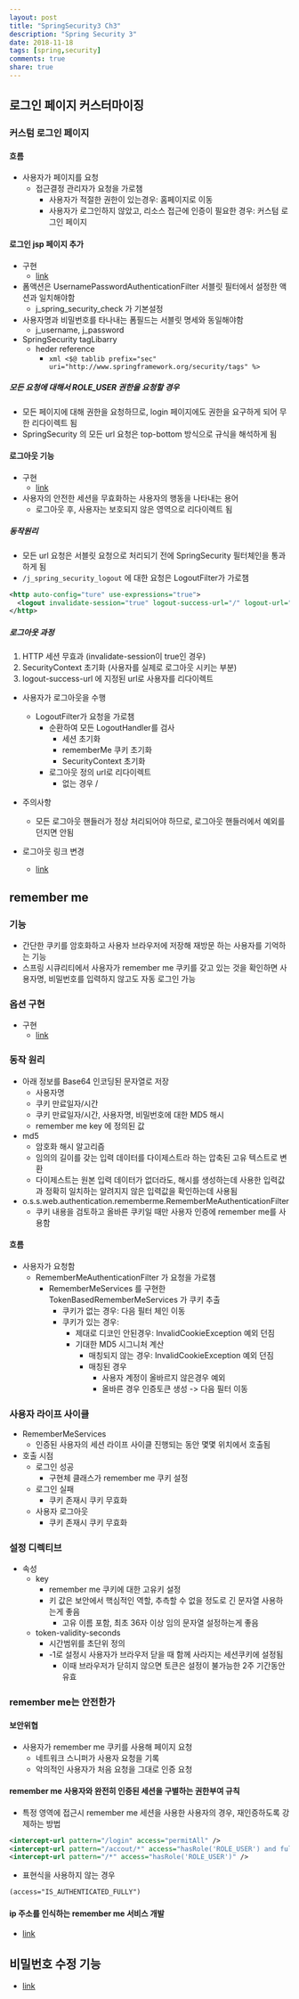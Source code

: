 ```yaml
---
layout: post
title: "SpringSecurity3 Ch3"
description: "Spring Security 3"
date: 2018-11-18
tags: [spring,security]
comments: true
share: true
---
```


## 로그인 페이지 커스터마이징
### 커스텀 로그인 페이지
#### 흐름
- 사용자가 페이지를 요청
  - 접근결정 관리자가 요청을 가로챔
    - 사용자가 적절한 권한이 있는경우: 홈페이지로 이동
    - 사용자가 로그인하지 않았고, 리소스 접근에 인증이 필요한 경우: 커스텀 로그인 페이지

#### 로그인 jsp 페이지 추가
- 구현
  - [link](https://github.com/dec7/study/commit/70c4e7fffe8f76384367fbbc7aea846fa01a0148)
- 폼액션은 UsernamePasswordAuthenticationFilter 서블릿 필터에서 설정한 액션과 일치해야함
  - j_spring_security_check 가 기본설정
- 사용자명과 비밀번호를 타나내는 폼필드는 서블릿 명세와 동일해야함
  - j_username, j_password
- SpringSecurity tagLibarry
  - heder reference
    - ```xml <$@ tablib prefix="sec" uri="http://www.springframework.org/security/tags" %> ```
##### 모든 요청에 대해서 ROLE_USER 권한을 요청할 경우
  - 모든 페이지에 대해 권한을 요청하므로, login 페이지에도 권한을 요구하게 되어 무한 리다이렉트 됨
  - SpringSecurity 의 모든 url 요청은 top-bottom 방식으로 규식을 해석하게 됨

#### 로그아웃 기능
- 구현
  - [link](https://github.com/dec7/study/commit/781c2161cfb42263a93c5e63ce5c08cefb57ba86)
- 사용자의 안전한 세션을 무효화하는 사용자의 행동을 나타내는 용어
  - 로그아웃 후, 사용자는 보호되지 않은 영역으로 리다이렉트 됨
##### 동작원리
- 모든 url 요청은 서블릿 요청으로 처리되기 전에 SpringSecurity 필터체인을 통과하게 됨
- ```/j_spring_security_logout``` 에 대한 요청은 LogoutFilter가 가로챔

```xml
<http auto-config="ture" use-expressions="true">
  <logout invalidate-session="true" logout-success-url="/" logout-url="/j_spring_security_logout" />
</http>
```

##### 로그아웃 과정
1. HTTP 세션 무효과 (invalidate-session이 true인 경우)
2. SecurityContext 초기화 (사용자를 실제로 로그아웃 시키는 부분)
3. logout-success-url 에 지정된 url로 사용자를 리다이렉트

- 사용자가 로그아웃을 수행
  - LogoutFilter가 요청을 가로챔
    - 순환하여 모든 LogoutHandler를 검사
      - 세션 초기화
      - rememberMe 쿠키 초기화
      - SecurityContext 초기화
    - 로그아웃 정의 url로 리다이렉트
      - 없는 경우 /

- 주의사항
  - 모든 로그아웃 핸들러가 정상 처리되어야 하므로, 로그아웃 핸들러에서 예외를 던지면 안됨
- 로그아웃 링크 변경
  - [link](https://github.com/dec7/study/commit/0b7022cfd3a8a4149522fd5e32ea0315392cbdb2)


## remember me
### 기능
- 간단한 쿠키를 암호화하고 사용자 브라우저에 저장해 재방문 하는 사용자를 기억하는 기능
- 스프링 시큐리티에서 사용자가 remember me 쿠키를 갖고 있는 것을 확인하면 사용자명, 비밀번호를 입력하지 않고도 자동 로그인 가능

### 옵션 구현
- 구현
  - [link](https://github.com/dec7/study/commit/2d1d906a6714efdb03c8457dcb3e84001c80a6d5)

### 동작 원리
- 아래 정보를 Base64 인코딩된 문자열로 저장
  - 사용자명
  - 쿠키 만료일자/시간
  - 쿠키 만료일자/시간, 사용자명, 비밀번호에 대한 MD5 해시
  - remember me key 에 정의된 값
- md5
  - 암호화 해시 알고리즘
  - 임의의 길이를 갖는 입력 데이터를 다이제스트라 하는 압축된 고유 텍스트로 변환
  - 다이제스트는 원본 입력 데이터가 없더라도, 해시를 생성하는데 사용한 입력값과 정확히 일치하는 알려지지 않은 입력값을 확인하는데 사용됨
- o.s.s.web.authentication.rememberme.RememberMeAuthenticationFilter 
  - 쿠키 내용을 검토하고 올바른 쿠키일 때만 사용자 인증에 remember me를 사용함

#### 흐름
- 사용자가 요청함
  - RememberMeAuthenticationFilter 가 요청을 가로챔
    - RememberMeServices 를 구현한 TokenBasedRememberMeServices 가 쿠키 추출
      - 쿠키가 없는 경우: 다음 필터 체인 이동
      - 쿠키가 있는 경우: 
        - 제대로 디코인 안된경우: InvalidCookieException 예외 던짐
        - 기대한 MD5 시그니처 계산
          - 매칭되지 않는 경우: InvalidCookieException 예외 던짐
          - 매칭된 경우
            - 사용자 계정이 올바르지 않은경우 예외
            - 올바른 경우 인증토큰 생성 -> 다음 필터 이동

### 사용자 라이프 사이클
- RememberMeServices
  - 인증된 사용자의 세션 라이프 사이클 진행되는 동안 몇몇 위치에서 호출됨
- 호출 시점
  - 로그인 성공
    - 구현체 클래스가 remember me 쿠키 설정
  - 로그인 실패
    - 쿠키 존재시 쿠키 무효화
  - 사용자 로그아웃
    - 쿠키 존재시 쿠키 무효화


### 설정 디렉티브
- 속성
  - key
    - remember me 쿠키에 대한 고유키 설정
    - 키 값은 보안에서 핵심적인 역할, 추측할 수 없을 정도로 긴 문자열 사용하는게 좋음
      - 고유 이름 포함, 최초 36자 이상 임의 문자열 설정하는게 좋음
  - token-validity-seconds
    - 시간범위를 초단위 정의
    - -1로 설정시 사용자가 브라우저 닫을 때 함께 사라지는 세션쿠키에 설정됨
      - 이때 브라우저가 닫히지 않으면 토큰은 설정이 불가능한 2주 기간동안 유효

### remember me는 안전한가
#### 보안위협
- 사용자가 remember me 쿠키를 사용해 페이지 요청
  - 네트워크 스니퍼가 사용자 요청을 기록
  - 악의적인 사용자가 처음 요청을 그대로 인증 요청

#### remember me 사용자와 완전히 인증된 세션을 구별하는 권한부여 규칙
- 특정 영역에 접근시 remember me 세션을 사용한 사용자의 경우, 재인증하도록 강제하는 방법
```xml
<intercept-url pattern="/login" access="permitAll" />
<intercept-url pattern="/accout/*" access="hasRole('ROLE_USER') and fullyAuthenticated" />
<intercept-url pattern="/*" access="hasRole('ROLE_USER')" />
```
- 표현식을 사용하지 않는 경우
```xml
(access="IS_AUTHENTICATED_FULLY")
```

#### ip 주소를 인식하는 remember me 서비스 개발
- [link](https://github.com/dec7/study/commit/b3c156db54ea1fa86d136a5573fe94d40816574f)

## 비밀번호 수정 기능
- [link](https://github.com/dec7/study/commit/f95efc13e9c84194a8b3e67ed4016421efedffff)